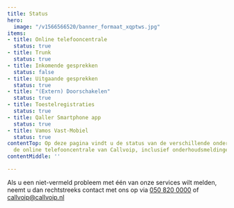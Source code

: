 ```yaml
---
title: Status
hero:
  image: "/v1566566520/banner_formaat_xqptws.jpg"
items:
- title: Online telefooncentrale
  status: true
- title: Trunk
  status: true
- title: Inkomende gesprekken
  status: false
- title: Uitgaande gesprekken
  status: true
- title: "(Extern) Doorschakelen"
  status: true
- title: Toestelregistraties
  status: true
- title: Qaller Smartphone app
  status: true
- title: Vamos Vast-Mobiel
  status: true
contentTop: Op deze pagina vindt u de status van de verschillende onderdelen van Simmpl,
  de online telefooncentrale van Callvoip, inclusief onderhoudsmeldingen en incidenten.
contentMiddle: ''

---
```

Als u een niet-vermeld probleem met één van onze services wilt melden, neemt u dan rechtstreeks contact met ons op via <a href="tel:+31508200000">050 820 0000</a> of [callvoip@callvoip.nl](mailto:callvoip@callvoip.nl)